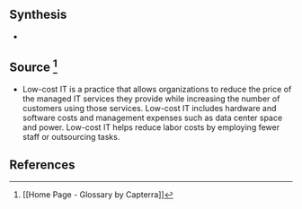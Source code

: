 ## Synthesis
- 
## Source [^1]
- Low-cost IT is a practice that allows organizations to reduce the price of the managed IT services they provide while increasing the number of customers using those services. Low-cost IT includes hardware and software costs and management expenses such as data center space and power. Low-cost IT helps reduce labor costs by employing fewer staff or outsourcing tasks.
## References

[^1]: [[Home Page - Glossary by Capterra]]